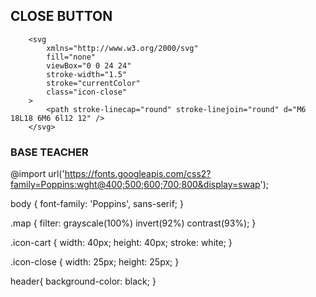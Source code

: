 
## CLOSE BUTTON

		<svg
			xmlns="http://www.w3.org/2000/svg"
			fill="none"
			viewBox="0 0 24 24"
			stroke-width="1.5"
			stroke="currentColor"
			class="icon-close"
		>
			<path stroke-linecap="round" stroke-linejoin="round" d="M6 18L18 6M6 6l12 12" />
		</svg>


### BASE TEACHER

@import url('https://fonts.googleapis.com/css2?family=Poppins:wght@400;500;600;700;800&display=swap');

body {
	font-family: 'Poppins', sans-serif;
}

.map {
	filter: grayscale(100%) invert(92%) contrast(93%);
}

.icon-cart {
	width: 40px;
	height: 40px;
	stroke: white;
}

.icon-close {
	width: 25px;
	height: 25px;
}

header{
	background-color: black;
}